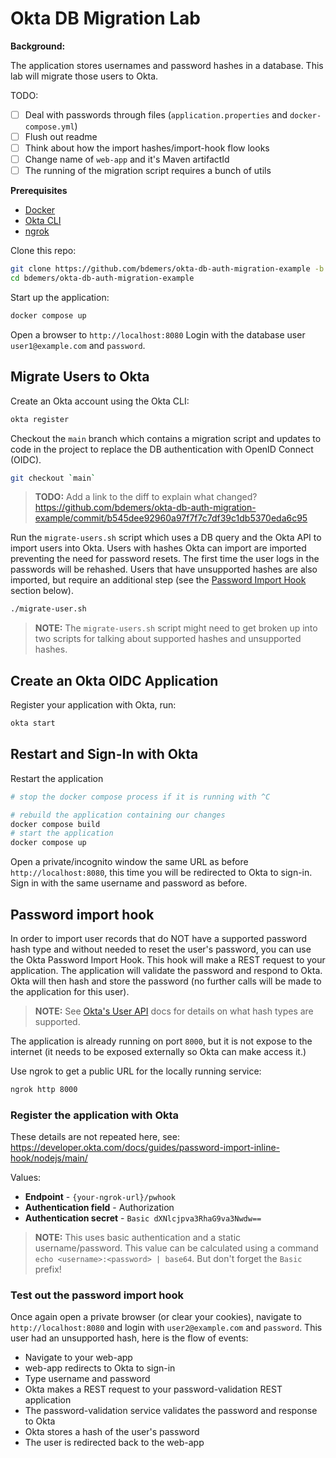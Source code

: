Okta DB Migration Lab
=====================

**Background:**

The application stores usernames and password hashes in a database. This lab will migrate those users to Okta.

TODO:
- [ ] Deal with passwords through files (`application.properties` and `docker-compose.yml`)
- [ ] Flush out readme
- [ ] Think about how the import hashes/import-hook flow looks
- [ ] Change name of `web-app` and it's Maven artifactId
- [ ] The running of the migration script requires a bunch of utils

**Prerequisites** 
- [Docker](https://docs.docker.com/get-docker/)
- [Okta CLI](https://cli.okta.com/)
- [ngrok](https://ngrok.com/download)

Clone this repo:

```bash
git clone https://github.com/bdemers/okta-db-auth-migration-example -b db-users
cd bdemers/okta-db-auth-migration-example
```

Start up the application:

```bash
docker compose up
```

Open a browser to `http://localhost:8080`
Login with the database user `user1@example.com` and `password`.

## Migrate Users to Okta

Create an Okta account using the Okta CLI:

```bash
okta register
```

Checkout the `main` branch which contains a migration script and updates to code in the project to replace the DB 
authentication with OpenID Connect (OIDC).

```bash
git checkout `main`
```

> **TODO:** Add a link to the diff to explain what changed? 
> https://github.com/bdemers/okta-db-auth-migration-example/commit/b545dee92960a97f7f7c7df39c1db5370eda6c95

Run the `migrate-users.sh` script which uses a DB query and the Okta API to import users into Okta.
Users with hashes Okta can import are imported preventing the need for password resets. The first time the user logs
in the passwords will be rehashed.  Users that have unsupported hashes are also imported, but require an additional step
(see the [Password Import Hook](#password-import-hook) section below).

```bash
./migrate-user.sh
```

> **NOTE:** The `migrate-users.sh` script might need to get broken up into two scripts for talking about supported hashes
and unsupported hashes.

## Create an Okta OIDC Application

Register your application with Okta, run:

```bash
okta start
```

## Restart and Sign-In with Okta

Restart the application

```bash
# stop the docker compose process if it is running with ^C

# rebuild the application containing our changes
docker compose build
# start the application
docker compose up
```

Open a private/incognito window the same URL as before `http://localhost:8080`, this time you will be redirected to Okta
to sign-in.  Sign in with the same username and password as before.

## Password import hook

In order to import user records that do NOT have a supported password hash type and without needed to reset the user's
password, you can use the Okta Password Import Hook. This hook will make a REST request to your application. The 
application will validate the password and respond to Okta.  Okta will then hash and store the password (no further 
calls will be made to the application for this user).

> **NOTE:** See [Okta's User API](https://developer.okta.com/docs/reference/api/users/#hashed-password-object) docs for details on what hash types are supported.

The application is already running on port `8000`, but it is not expose to the internet (it needs to be exposed externally so Okta can make access it.)

Use ngrok to get a public URL for the locally running service:

```bash
ngrok http 8000
```

### Register the application with Okta 

These details are not repeated here, see: https://developer.okta.com/docs/guides/password-import-inline-hook/nodejs/main/

Values:
- **Endpoint** - `{your-ngrok-url}/pwhook`
- **Authentication field** - Authorization
- **Authentication secret** - `Basic dXNlcjpva3RhaG9va3Nwdw==`

> **NOTE:** This uses basic authentication and a static username/password. This value can be calculated using a command `echo <username>:<password> | base64`. But don't forget the `Basic ` prefix!

### Test out the password import hook

Once again open a private browser (or clear your cookies), navigate to `http://localhost:8080` and login with `user2@example.com` and `password`.
This user had an unsupported hash, here is the flow of events:

- Navigate to your web-app
- web-app redirects to Okta to sign-in
- Type username and password
- Okta makes a REST request to your password-validation REST application
- The password-validation service validates the password and response to Okta
- Okta stores a hash of the user's password
- The user is redirected back to the web-app

